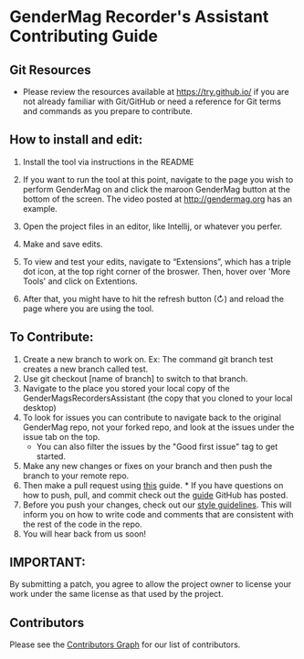 # GenderMag Recorder's Assistant Contributing Guide

## Git Resources

* Please review the resources available at https://try.github.io/ if you are not already familiar with Git/GitHub or need a reference for Git terms and commands as you prepare to contribute.

## How to install and edit:

 1. Install the tool via instructions in the README

 2. If you want to run the tool at this point, navigate to the page you wish to perform GenderMag on and click the maroon GenderMag button at the bottom of the screen. The video posted at http://gendermag.org has an example.
 3. Open the project files in an editor, like Intellij, or whatever you perfer.
 4. Make and save edits.
 5. To view and test your edits, navigate to “Extensions”, which has a triple dot icon, at the top right corner of the broswer. Then, hover over 'More Tools' and click on Extentions. 
 6. After that, you might have to hit the refresh button (↻) and reload the page where you are using the tool.

## To Contribute:
  1.	Create a new branch to work on. Ex: The command git branch test creates a new branch called test.
  2.  Use git checkout [name of branch] to switch to that branch.
  3.  Navigate to the place you stored your local copy of the GenderMagsRecordersAssistant (the copy that you cloned to your local desktop)
  4.	To look for issues you can contribute to navigate back to the original GenderMag repo, not your forked repo, and look at the issues under the issue tab on the top.
        * You can also filter the issues by the "Good first issue" tag to get started.
  5.	Make any new changes or fixes on your branch and then push the branch to your remote repo.
  6.	Then make a pull request using [this](https://github.com/mendezc1/GenderMagRecordersAssistant/blob/master/Recorder's%20Assistant%20Testing_Pull%20Request%20Guide%20.pdf) guide.
      * If you have questions on how to push, pull, and commit check out the [guide](https://github.com/git-guides/) GitHub has posted.
  7. Before you push your changes, check out our [style guidelines](https://github.com/GenderMagProject/GenderMagRecordersAssistant/blob/master/style_guidelines.md). This will inform you on how to write code and comments that are consistent with the rest of the code in the repo.
  8. You will hear back from us soon!


## IMPORTANT:
By submitting a patch, you agree to allow the project owner to license your work under the same license as that used by the project.

## Contributors

Please see the
[Contributors Graph](https://github.com/mendezc1/GenderMagRecordersAssistant/graphs/contributors) for our
list of contributors.

